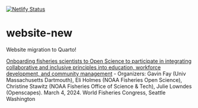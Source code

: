 [![Netlify Status](https://api.netlify.com/api/v1/badges/e951a513-252a-4ab6-8eaa-3549ce103299/deploy-status)](https://app.netlify.com/sites/dreamy-solstice-e71879/deploys)

# website-new
Website migration to Quarto!

[Onboarding fisheries scientists to Open Science to participate in integrating collaborative and inclusive principles into education, workforce development, and community management](https://docs.google.com/presentation/d/1SY1KByKxSehOu4TCy_DbmxRkFtT404Sp_9fO_qlA_O4/edit?usp=sharing) - Organizers: Gavin Fay (Univ Massachusetts Dartmouth), Eli Holmes (NOAA Fisheries Open Science), Christine Stawitz (NOAA Fisheries Office of Science & Tech), Julie Lowndes (Openscapes). March 4, 2024. World Fisheries Congress, Seattle Washington
